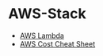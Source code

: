 # AWS-Stack

* [AWS Lambda](https://github.com/AdyKalra/AWS-Stack/tree/master/AWS%20Lambda)
* [AWS Cost Cheat Sheet](https://github.com/AdyKalra/AWS-Stack/blob/master/cloudvertical-aws-cost-cheat-sheet-121012051129-phpapp02.pdf)
